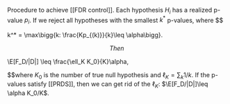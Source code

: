 Procedure to achieve [[FDR control]]. Each hypothesis $H_i$ has a realized p-value $p_i$. If we reject all hypotheses with the smallest $k^*$ p-values, where $$

k^* = \max\bigg\{k: \frac{Kp_{(k)}}{k}\leq \alpha\bigg\}.

$$Then $$

\E[F_D/|D|] \leq \frac{\ell_K K_0}{K}\alpha,

$$where $K_0$ is the number of true null hypothesis and $\ell_K = \sum_k 1/k$. If the p-values satisfy [[PRDS]], then we can get rid of the $\ell_K$: $\E[F_D/|D|]\leq \alpha K_0/K$. 


